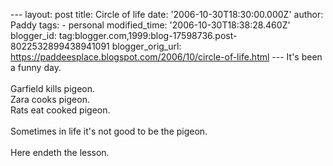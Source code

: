 \-\-- layout: post title: Circle of life date:
\'2006-10-30T18:30:00.000Z\' author: Paddy tags: - personal
modified\_time: \'2006-10-30T18:38:28.460Z\' blogger\_id:
tag:blogger.com,1999:blog-17598736.post-8022532899438941091
blogger\_orig\_url:
https://paddeesplace.blogspot.com/2006/10/circle-of-life.html \-\--
It\'s been a funny day.\
\
Garfield kills pigeon.\
Zara cooks pigeon.\
Rats eat cooked pigeon.\
\
Sometimes in life it\'s not good to be the pigeon.\
\
Here endeth the lesson.
